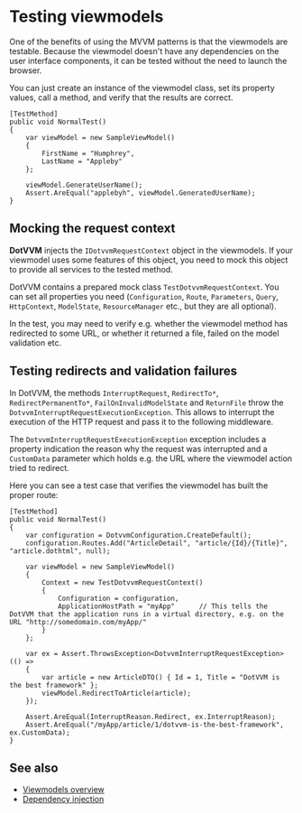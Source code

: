 # Testing viewmodels

One of the benefits of using the MVVM patterns is that the viewmodels are testable. Because the viewmodel doesn't have any dependencies on the user interface components, it can be tested without the need to launch the browser.

You can just create an instance of the viewmodel class, set its property values, call a method, and verify that the results are correct.

```CSHARP
[TestMethod]
public void NormalTest()
{
    var viewModel = new SampleViewModel()
    {
        FirstName = "Humphrey",
        LastName = "Appleby"
    };

    viewModel.GenerateUserName();
    Assert.AreEqual("applebyh", viewModel.GeneratedUserName);
}
```

## Mocking the request context

**DotVVM** injects the `IDotvvmRequestContext` object in the viewmodels. If your viewmodel uses some features of this object, you need to mock this object to provide all services to the tested method.

DotVVM contains a prepared mock class `TestDotvvmRequestContext`. You can set all properties you need (`Configuration`, `Route`, `Parameters`, `Query`, `HttpContext`, `ModelState`, `ResourceManager` etc., but they are all optional).

In the test, you may need to verify e.g. whether the viewmodel method has redirected to some URL, or whether it returned a file, failed on the model validation etc. 

## Testing redirects and validation failures

In DotVVM, the methods `InterruptRequest`, `RedirectTo*`, `RedirectPermanentTo*`, `FailOnInvalidModelState` and `ReturnFile` throw the `DotvvmInterruptRequestExecutionException`. This allows to interrupt the execution of the HTTP request and pass it to the following middleware.

The `DotvvmInterruptRequestExecutionException` exception includes a property indication the reason why the request was interrupted and a `CustomData` parameter which holds e.g. the URL where the viewmodel action tried to redirect.

Here you can see a test case that verifies the viewmodel has built the proper route:

```CSHARP
[TestMethod]
public void NormalTest()
{
    var configuration = DotvvmConfiguration.CreateDefault();
    configuration.Routes.Add("ArticleDetail", "article/{Id}/{Title}", "article.dothtml", null);
    
    var viewModel = new SampleViewModel()
    {
        Context = new TestDotvvmRequestContext()
        {
            Configuration = configuration,
            ApplicationHostPath = "myApp"      // This tells the DotVVM that the application runs in a virtual directory, e.g. on the URL "http://somedomain.com/myApp/"
        }
    };
    
    var ex = Assert.ThrowsException<DotvvmInterruptRequestException>(() => 
    {
        var article = new ArticleDTO() { Id = 1, Title = "DotVVM is the best framework" };
        viewModel.RedirectToArticle(article);
    });
    
    Assert.AreEqual(InterruptReason.Redirect, ex.InterruptReason);
    Assert.AreEqual("/myApp/article/1/dotvvm-is-the-best-framework", ex.CustomData);
}
```

## See also

* [Viewmodels overview](overview)
* [Dependency injection](~/pages/concepts/configuration/dependency-injection)
